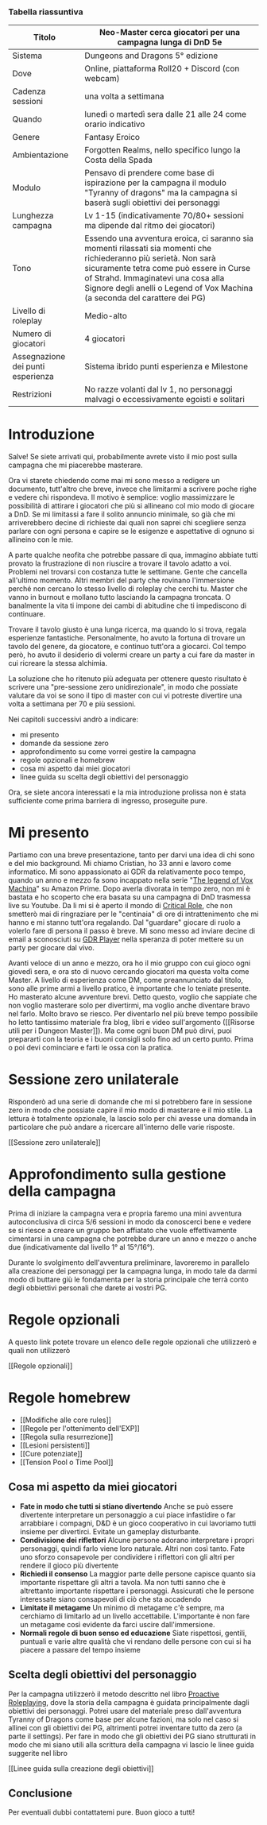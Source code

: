 ### Tabella riassuntiva

| Titolo                            | Neo-Master cerca giocatori per una campagna lunga di DnD 5e                                                                                                                                                                                                                       |
| --------------------------------- | --------------------------------------------------------------------------------------------------------------------------------------------------------------------------------------------------------------------------------------------------------------------------------- |
| Sistema                           | Dungeons and Dragons 5° edizione                                                                                                                                                                                                                                                  |
| Dove                              | Online, piattaforma Roll20 + Discord (con webcam)                                                                                                                                                                                                                                 |
| Cadenza sessioni                  | una volta a settimana                                                                                                                                                                                                                                                             |
| Quando                            | lunedì o martedì sera dalle 21 alle 24 come orario indicativo                                                                                                                                                                                                                     |
| Genere                            | Fantasy Eroico                                                                                                                                                                                                                                                                    |
| Ambientazione                     | Forgotten Realms, nello specifico lungo la Costa della Spada                                                                                                                                                                                                                      |
| Modulo                            | Pensavo di prendere come base di ispirazione per la campagna il modulo "Tyranny of dragons" ma la campagna si baserà sugli obiettivi dei personaggi                                                                                                                               |
| Lunghezza campagna                | Lv 1-15 (indicativamente 70/80+ sessioni ma dipende dal ritmo dei giocatori)                                                                                                                                                                                                      |
| Tono                              | Essendo una avventura eroica, ci saranno sia momenti rilassati sia momenti che richiederanno più serietà. Non sarà sicuramente tetra come può essere in Curse of Strahd. Immaginatevi una cosa alla Signore degli anelli o Legend of Vox Machina (a seconda del carattere dei PG) |
| Livello di roleplay               | Medio-alto                                                                                                                                                                                                                                                                        |
| Numero di giocatori               | 4 giocatori                                                                                                                                                                                                                                                                       |
| Assegnazione dei punti esperienza | Sistema ibrido punti esperienza e Milestone                                                                                                                                                                                                                                       |
| Restrizioni                       | No razze volanti dal lv 1, no personaggi malvagi o eccessivamente egoisti e solitari                                                                                                                                                                                              |

# Introduzione

Salve!
Se siete arrivati qui, probabilmente avrete visto il mio post sulla campagna che mi piacerebbe masterare.

Ora vi starete chiedendo come mai mi sono messo a redigere un documento, tutt'altro che breve, invece che limitarmi a scrivere poche righe e vedere chi rispondeva.
Il motivo è semplice: voglio massimizzare le possibilità di attirare i giocatori che più si allineano col mio modo di giocare a DnD. 
Se mi limitassi a fare il solito annuncio minimale, so già che mi arriverebbero decine di richieste dai quali non saprei chi scegliere senza parlare con ogni persona e capire se le esigenze e aspettative di ognuno si allineino con le mie.

A parte qualche neofita che potrebbe passare di qua, immagino abbiate tutti provato la frustrazione di non riuscire a trovare il tavolo adatto a voi. 
Problemi nel trovarsi con costanza tutte le settimane. Gente che cancella all'ultimo momento. Altri membri del party che rovinano l'immersione perché non cercano lo stesso livello di roleplay che cerchi tu. Master che vanno in burnout e mollano tutto lasciando la campagna troncata. O banalmente la vita ti impone dei cambi di abitudine che ti impediscono di continuare.

Trovare il tavolo giusto è una lunga ricerca, ma quando lo si trova, regala esperienze fantastiche. Personalmente, ho avuto la fortuna di trovare un tavolo del genere, da giocatore, e continuo tutt'ora a giocarci. 
Col tempo però, ho avuto il desiderio di volermi creare un party a cui fare da master in cui ricreare la stessa alchimia. 

La soluzione che ho ritenuto più adeguata per ottenere questo risultato è scrivere una "pre-sessione zero unidirezionale", in modo che possiate valutare da voi se sono il tipo di master con cui vi potreste divertire una volta a settimana per 70 e più sessioni. 

Nei capitoli successivi andrò a indicare:
- mi presento
- domande da sessione zero
- approfondimento su come vorrei gestire la campagna
- regole opzionali e homebrew
- cosa mi aspetto dai miei giocatori
- linee guida su scelta degli obiettivi del personaggio

Ora, se siete ancora interessati e la mia introduzione prolissa non è stata sufficiente come prima barriera di ingresso, proseguite pure.

# Mi presento

Partiamo con una breve presentazione, tanto per darvi una idea di chi sono e del mio background.
Mi chiamo Cristian, ho 33 anni e lavoro come informatico. Mi sono appassionato ai GDR da relativamente poco tempo, quando un anno e mezzo fa sono incappato nella serie "[The legend of Vox Machina](https://www.primevideo.com/detail/The-Legend-of-Vox-Machina/0O1MH4HMS00EO6XP75LWG5TB89)" su Amazon Prime. 
Dopo averla divorata in tempo zero, non mi è bastata e ho scoperto che era basata su una campagna di DnD trasmessa live su Youtube. 
Da li mi si è aperto il mondo di [Critical Role](https://www.youtube.com/@criticalrole), che non smetterò mai di ringraziare per le "centinaia" di ore di intrattenimento che mi hanno e mi stanno tutt'ora regalando.
Dal "guardare" giocare di ruolo a volerlo fare di persona il passo è breve.
Mi sono messo ad inviare decine di email a sconosciuti su [GDR Player](https://www.gdrplayers.it/) nella speranza di poter mettere su un party per giocare dal vivo.

Avanti veloce di un anno e mezzo, ora ho il mio gruppo con cui gioco ogni giovedì sera, e ora sto di nuovo cercando giocatori ma questa volta come Master.
A livello di esperienza come DM, come preannunciato dal titolo, sono alle prime armi a livello pratico, è importante che lo teniate presente. Ho masterato alcune avventure brevi.
Detto questo, voglio che sappiate che non voglio masterare solo per divertirmi, ma voglio anche diventare bravo nel farlo. Molto bravo se riesco.
Per diventarlo nel più breve tempo possibile ho letto tantissimo materiale fra blog, libri e video sull'argomento ([[Risorse utili per i Dungeon Master]]). 
Ma come ogni buon DM può dirvi, puoi prepararti con la teoria e i buoni consigli solo fino ad un certo punto. Prima o poi devi cominciare e farti le ossa con la pratica.

# Sessione zero unilaterale

Risponderò ad una serie di domande che mi si potrebbero fare in sessione zero in modo che possiate capire il mio modo di masterare e il mio stile.
La lettura è totalmente opzionale, la lascio solo per chi avesse una domanda in particolare che può andare a ricercare all'interno delle varie risposte.

[[Sessione zero unilaterale]]

# Approfondimento sulla gestione della campagna

Prima di iniziare la campagna vera e propria faremo una mini avventura autoconclusiva di circa 5/6 sessioni in modo da conoscerci bene e vedere se si riesce a creare un gruppo ben affiatato che vuole effettivamente cimentarsi in una campagna che potrebbe durare un anno e mezzo o anche due (indicativamente dal livello 1° al 15°/16°).

Durante lo svolgimento dell'avventura preliminare, lavoreremo in parallelo alla creazione dei personaggi per la campagna lunga, in modo tale da darmi modo di buttare giù le fondamenta per la storia principale che terrà conto degli obbiettivi personali che darete ai vostri PG.

# Regole opzionali

A questo link potete trovare un elenco delle regole opzionali che utilizzerò e quali non utilizzerò

[[Regole opzionali]]

# Regole homebrew

- [[Modifiche alle core rules]]
- [[Regole per l'ottenimento dell'EXP]]
- [[Regola sulla resurrezione]]
- [[Lesioni persistenti]]
- [[Cure potenziate]]
- [[Tension Pool o Time Pool]]

## Cosa mi aspetto da miei giocatori

- **Fate in modo che tutti si stiano divertendo**
	Anche se può essere divertente interpretare un personaggio a cui piace infastidire o far arrabbiare i compagni, D&D è un gioco cooperativo in cui lavoriamo tutti insieme per divertirci. Evitate un gameplay disturbante.
- **Condivisione dei riflettori**
	Alcune persone adorano interpretare i propri personaggi, quindi farlo viene loro naturale. Altri non così tanto. Fate uno sforzo consapevole per condividere i riflettori con gli altri per rendere il gioco più divertente
- **Richiedi il consenso**
	La maggior parte delle persone capisce quanto sia importante rispettare gli altri a tavola. Ma non tutti sanno che è altrettanto importante rispettare i personaggi. Assicurati che le persone interessate siano consapevoli di ciò che sta accadendo
- **Limitate il metagame**
	Un minimo di metagame c'è sempre, ma cerchiamo di limitarlo ad un livello accettabile. L'importante è non fare un metagame così evidente da farci uscire dall'immersione.
- **Normali regole di buon senso ed educazione**
	Siate rispettosi, gentili, puntuali e varie altre qualità che vi rendano delle persone con cui si ha piacere a passare del tempo insieme

## Scelta degli obiettivi del personaggio

Per la campagna utilizzerò il metodo descritto nel libro [Proactive Roleplaying](https://www.amazon.com/Game-Masters-Handbook-Proactive-Roleplaying/dp/1956403442), dove la storia della campagna è guidata principalmente dagli obiettivi dei personaggi.
Potrei usare del materiale preso dall'avventura Tyranny of Dragons come base per alcune fazioni, ma solo nel caso si allinei con gli obiettivi dei PG, altrimenti potrei inventare tutto da zero (a parte il settings).
Per fare in modo che gli obiettivi dei PG siano strutturati in modo che mi siano utili alla scrittura della campagna vi lascio le linee guida suggerite nel libro

[[Linee guida sulla creazione degli obiettivi]]

## Conclusione

Per eventuali dubbi contattatemi pure.
Buon gioco a tutti!